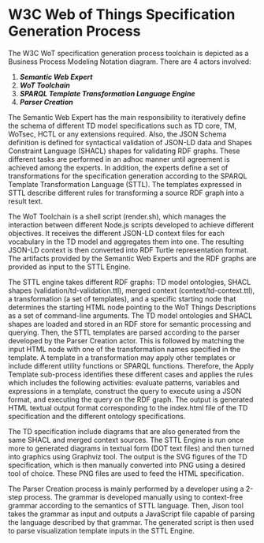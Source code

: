 
# W3C Web of Things Specification Generation Process

The W3C WoT specification generation process toolchain is depicted as a Business Process Modeling Notation diagram. There are 4 actors involved:
1. ***Semantic Web Expert***
2. ***WoT Toolchain***
3. ***SPARQL Template Transformation Language Engine***
4. ***Parser Creation***

The Semantic Web Expert has the main responsibility to iteratively define the schema of different TD model specifications such as TD core, TM, WoTsec, HCTL or any extensions required. Also, the JSON Schema definition is defined for syntactical validation of JSON-LD data and Shapes Constraint Language (SHACL) shapes for validating RDF graphs. These different tasks are performed in an adhoc manner until agreement is achieved among the experts. In addition, the experts define a set of transformations for the specification generation according to the SPARQL Template Transformation Language (STTL). The templates expressed in STTL describe different rules for transforming a source RDF graph into a result text.

The WoT Toolchain is a shell script (render.sh), which manages the interaction between different Node.js scripts developed to achieve different objectives. It receives the different JSON-LD context files for each vocabulary in the TD model and aggregates them into one. The resulting JSON-LD context is then converted into RDF Turtle representation format. The artifacts provided by the Semantic Web Experts and the RDF graphs are provided as input to the STTL Engine.

The STTL engine takes different RDF graphs: TD model ontologies, SHACL shapes (validation/td-validation.ttl), merged context (context/td-context.ttl), a transformation (a set of templates), and a specific starting node that determines the starting HTML node pointing to the WoT Things Descriptions as a set of command-line arguments. The TD model ontologies and SHACL shapes are loaded and stored in an RDF store for semantic processing and querying. Then, the STTL templates are parsed according to the parser developed by the Parser Creation actor. This is followed by matching the input HTML node with one of the transformation names specified in the template. A template in a transformation may apply other templates or include different utility functions or SPARQL functions. Therefore, the Apply Template sub-process identifies these different cases and applies the rules which includes the following activities: evaluate patterns, variables and expressions in a template, construct the query to execute using a JSON format, and executing the query on the RDF graph. The output is generated HTML textual output format corresponding to the index.html file of the TD specification and the different ontology specifications.

The TD specification include diagrams that are also generated from the same SHACL and merged context sources. The STTL Engine is run once more to generated diagrams in textual form (DOT text files) and then turned into graphics using Graphviz tool. The output is the SVG figures of the TD specification, which is then manually converted into PNG using a desired tool of choice. These PNG files are used to feed the HTML specification. 

The Parser Creation process is mainly performed by a developer using a 2-step process. The grammar is developed manually using to context-free grammar according to the semantics of STTL language. Then, Jison tool takes the grammar as input and outputs a JavaScript file capable of parsing the language described by that grammar. The generated script is then used to parse visualization template inputs in the STTL Engine.